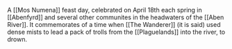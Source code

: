 A [[Mos Numena]] feast day, celebrated on April 18th each spring in [[Abenfyrd]] and several other communites in the headwaters of the [[Aben River]]. It commemorates of a time when [[The Wanderer]] (it is said) used dense mists to lead a pack of trolls from the [[Plaguelands]] into the river, to drown. 
